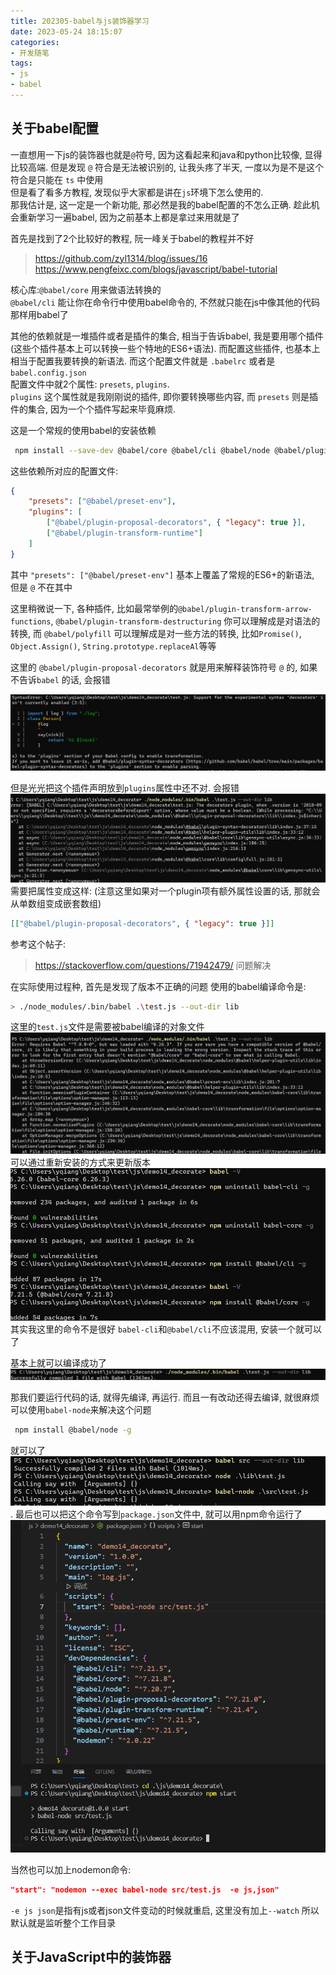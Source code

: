 ```yaml
---
title: 202305-babel与js装饰器学习
date: 2023-05-24 18:15:07
categories:
- 开发随笔
tags: 
- js
- babel
---
```


## 关于babel配置

一直想用一下js的装饰器也就是`@`符号, 因为这看起来和java和python比较像, 显得比较高端.
但是发现 `@` 符合是无法被识别的, 让我头疼了半天, 一度以为是不是这个符合是只能在 `ts` 中使用  
但是看了看多方教程, 发现似乎大家都是讲在`js`环境下怎么使用的.  
那我估计是, 这一定是一个新功能, 那必然是我的babel配置的不怎么正确. 趁此机会重新学习一遍babel, 因为之前基本上都是拿过来用就是了

首先是找到了2个比较好的教程, 阮一峰关于babel的教程并不好
> https://github.com/zyl1314/blog/issues/16
> https://www.pengfeixc.com/blogs/javascript/babel-tutorial

核心库:`@babel/core` 用来做语法转换的  
`@babel/cli` 能让你在命令行中使用babel命令的, 不然就只能在js中像其他的代码那样用babel了

其他的依赖就是一堆插件或者是插件的集合, 相当于告诉babel, 我是要用哪个插件(这些个插件基本上可以转换一些个特地的ES6+语法). 而配置这些插件, 也基本上相当于配置我要转换的新语法. 而这个配置文件就是 `.babelrc` 或者是 `babel.config.json`  
配置文件中就2个属性: `presets`, `plugins`.  
`plugins` 这个属性就是我刚刚说的插件, 即你要转换哪些内容, 而 `presets` 则是插件的集合, 因为一个个插件写起来毕竟麻烦.

这是一个常规的使用babel的安装依赖
```bash
 npm install --save-dev @babel/core @babel/cli @babel/node @babel/plugin-transform-runtime @babel/preset-env  @babel/plugin-proposal-decorators @babel/runtime nodemon
 ```
这些依赖所对应的配置文件:
```json
{
    "presets": ["@babel/preset-env"],
    "plugins": [
        ["@babel/plugin-proposal-decorators", { "legacy": true }],
        ["@babel/plugin-transform-runtime"]
    ]
}
```

其中 `"presets": ["@babel/preset-env"]` 基本上覆盖了常规的ES6+的新语法, 但是 `@` 不在其中   

这里稍微说一下, 各种插件, 比如最常举例的`@babel/plugin-transform-arrow-functions`, `@babel/plugin-transform-destructuring` 你可以理解成是对语法的转换, 而 `@babel/polyfill` 可以理解成是对一些方法的转换, 比如`Promise()`, `Object.Assign()`, `String.prototype.replaceAl`等等

这里的 `@babel/plugin-proposal-decorators` 就是用来解释装饰符号 `@` 的, 如果不告诉`babel` 的话, 会报错


![pages](202305-babel与js装饰器学习/001.png)

 但是光光把这个插件声明放到`plugins`属性中还不对. 会报错
 ![pages](202305-babel与js装饰器学习/002.png)  
 需要把属性变成这样: (注意这里如果对一个plugin项有额外属性设置的话, 那就会从单数组变成嵌套数组)
 ```json
 [["@babel/plugin-proposal-decorators", { "legacy": true }]]
 ```
 参考这个帖子:
 > https://stackoverflow.com/questions/71942479/
 问题解决

 在实际使用过程种, 首先是发现了版本不正确的问题
使用的babel编译命令是:
```bash
> ./node_modules/.bin/babel .\test.js --out-dir lib
```
这里的`test.js`文件是需要被babel编译的对象文件
 ![pages](202305-babel与js装饰器学习/003.png)
 可以通过重新安装的方式来更新版本
 ![pages](202305-babel与js装饰器学习/004.png)
其实我这里的命令不是很好 `babel-cli`和`@babel/cli`不应该混用, 安装一个就可以了

基本上就可以编译成功了
![pages](202305-babel与js装饰器学习/005.png)

那我们要运行代码的话, 就得先编译, 再运行. 而且一有改动还得去编译, 就很麻烦
可以使用`babel-node`来解决这个问题
```bash
 npm install @babel/node -g
```
就可以了
![pages](202305-babel与js装饰器学习/006.png).
最后也可以把这个命令写到`package.json`文件中, 就可以用npm命令运行了
![pages](202305-babel与js装饰器学习/007.png)

当然也可以加上nodemon命令:
```json
"start": "nodemon --exec babel-node src/test.js  -e js,json"
```
`-e js json`是指有js或者json文件变动的时候就重启, 这里没有加上`--watch` 所以默认就是监听整个工作目录

## 关于JavaScript中的装饰器
